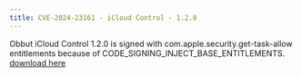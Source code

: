 ```yaml
---
title: CVE-2024-23161 - iCloud Control - 1.2.0 
---
```


Obbut iCloud Control 1.2.0 is signed with com.apple.security.get-task-allow entitlements because of CODE_SIGNING_INJECT_BASE_ENTITLEMENTS. 
[download here](https://github.com/Obbut/iCloud-Control/releases)
